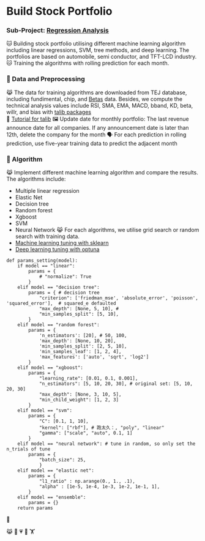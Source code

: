 # Build Stock Portfolio
### Sub-Project: [Regression Analysis](https://github.com/KJJHHH/Build-Portfolio/tree/master/TEJ_portfolio)

🐱 Building stock portfolio utilising different machine learning algorithm including linear regressions, SVM, tree methods, and deep learning.
The portfolios are based on automobile, semi conductor, and TFT-LCD industry.
🐱 Training the algorithms with rolling prediction for each month.

### 🦁 Data and Preprocessing
😹 The data for training algorithms are downloaded from TEJ database, including fundimental, chip, and [Betas](https://api.tej.com.tw/columndoc.html?subId=51) data. Besides, we compute the technical analysis values include RSI, SMA, EMA, MACD, bband, KD, beta, willr, and bias with [talib packages](https://github.com/TA-Lib/ta-lib-python?tab=readme-ov-file#indicator-groups) \
📝 [Tutorial for talib](https://medium.com/ai%E8%82%A1%E4%BB%94/%E7%94%A8-python-%E5%BF%AB%E9%80%9F%E8%A8%88%E7%AE%97-158-%E7%A8%AE%E6%8A%80%E8%A1%93%E6%8C%87%E6%A8%99-26f9579b8f3a)
🖼️ Update date for monthly portfolio: The last revenue announce date for all companies. If any announcement date is later than 12th, delete the company for the month
🗣️ For each prediction in rolling prediction, use five-year training data to predict the adjacent month



### 🦁 Algorithm
😹 Implement different machine learning algorithm and compare the results. The algorithms include:
- Multiple linear regression
- Elastic Net
- Decision tree
- Random forest
- Xgboost
- SVM
- Neural Network
😹 For each algorithms, we utilise grid search or random search with training data.
- [Machine learning tuning with sklearn](https://scikit-learn.org/stable/modules/grid_search.html)
- [Deep learning tuning with optuna](https://github.com/optuna/optuna)
```
def params_setting(model):
    if model == "linear":
        params = {
            # "normalize": True        
        }
    elif model == "decision tree":
        params = { # decision tree
            "criterion": ['friedman_mse', 'absolute_error', 'poisson', 'squared_error'],  # squared_e defaulted
            "max_depth": [None, 5, 10], # 
            "min_samples_split": [5, 10],
        }
    elif model == "random forest":
        params = {
            'n_estimators': [20], # 50, 100, 
            'max_depth': [None, 10, 20],
            'min_samples_split': [2, 5, 10],
            'min_samples_leaf': [1, 2, 4],
            'max_features': ['auto', 'sqrt', 'log2']
        }
    elif model == "xgboost":
        params = {
            "learning_rate": [0.01, 0.1, 0.001],
            "n_estimators": [5, 10, 20, 30], # original set: [5, 10, 20, 30]
            "max_depth": [None, 3, 10, 5],
            "min_child_weight": [1, 2, 3] 
        }
    elif model == "svm": 
        params = {
            "C": [0.1, 1, 10],
            "kernel": ["rbf"], # 跑太久：, "poly", "linear"
            "gamma": ["scale", "auto", 0.1, 1]
        }
    elif model == "neural network": # tune in random, so only set the n_trials of tune
        params = {
            "batch_size": 25,
            }
    elif model == "elastic net":
        params = {
            "l1_ratio" : np.arange(0., 1., .1),
            "alpha" : [1e-5, 1e-4, 1e-3, 1e-2, 1e-1, 1],
        }
    elif model == "ensemble":
        params = {}
    return params
```



🙉

😹
🧑
💗
🦁
🏋